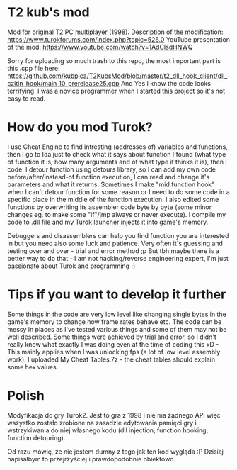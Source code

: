 # T2 kub's mod
Mod for original T2 PC multiplayer (1998).
Description of the modification: https://www.turokforums.com/index.php?topic=526.0
YouTube presentation of the mod: https://www.youtube.com/watch?v=1AdCIsdHNWQ

Sorry for uploading so much trash to this repo, the most important part is this .cpp file here: https://github.com/kubpica/T2KubsMod/blob/master/t2_dll_hook_client/dll_czitin_hook/main_10_prerelease25.cpp
And Yes I know the code looks terrifying. I was a novice programmer when I started this project so it's not easy to read.

# How do you mod Turok?
I use Cheat Engine to find intresting (addresses of) variables and functions, then I go to Ida just to check what it says about function I found (what type of function it is, how many arguments and of what type it thinks it is), then I code: I detour function using detours library, so I can add my own code before/after/instead-of function execution, I can read and change it's parameters and what it returns. Sometimes I make "mid function hook" when I can't detour function for some reason or I need to do some code in a specific place in the middle of the function execution. I also edited some functions by overwriting its assembler code byte by byte (some minor changes eg. to make some "if"/jmp always or never execute). I compile my code to .dll file and my Turok launcher injects it into game's memory.

Debuggers and disassemblers can help you find function you are interested in but you need also some luck and patience. Very often it's guessing and testing over and over - trial and error method ;p But tbh maybe there is a better way to do that - I am not hacking/reverse engineering expert, I'm just passionate about Turok and programming :)

# Tips if you want to develop it further
Some things in the code are very low level like changing single bytes in the game's memory to change how frame rates behave etc. The code can be messy in places as I've tested various things and some of them may not be well described. Some things were achieved by trial and error, so I didn't really know what exactly I was doing even at the time of coding this xD - This mainly applies when I was unlocking fps (a lot of low level assembly work). I uploaded My Cheat Tables.7z - the cheat tables should explain some hex values.

# Polish
Modyfikacja do gry Turok2. Jest to gra z 1998 i nie ma żadnego API więc wszystko zostało zrobione na zasadzie edytowania pamięci gry i wstrzykiwania do niej własnego kodu (dll injection, function hooking, function detouring).

Od razu mówię, że nie jestem dumny z tego jak ten kod wygląda :P Dzisiaj napisałbym to przejrzyściej i prawdopodobnie obiektowo.
